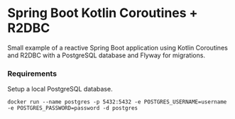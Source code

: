 # Spring Boot Kotlin Coroutines + R2DBC

Small example of a reactive Spring Boot application using Kotlin Coroutines
and R2DBC with a PostgreSQL database and Flyway for migrations.

### Requirements
Setup a local PostgreSQL database. 
```shell
docker run --name postgres -p 5432:5432 -e POSTGRES_USERNAME=username -e POSTGRES_PASSWORD=password -d postgres
```